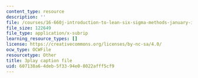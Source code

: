 ```yaml
---
content_type: resource
description: ''
file: /courses/16-660j-introduction-to-lean-six-sigma-methods-january-iap-2012/607138a64deb5f3394e08022afff5cf9_I-DIXcoeaNQ.vtt
file_size: 122649
file_type: application/x-subrip
learning_resource_types: []
license: https://creativecommons.org/licenses/by-nc-sa/4.0/
ocw_type: OCWFile
resourcetype: Other
title: 3play caption file
uid: 607138a6-4deb-5f33-94e0-8022afff5cf9
---
```

